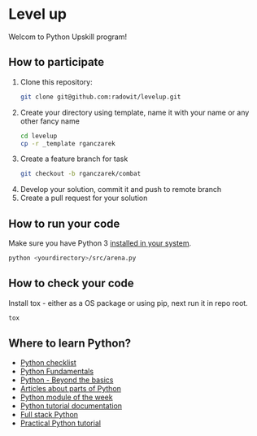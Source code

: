 # Level up
Welcom to Python Upskill program!

## How to participate

1. Clone this repository:
    ```bash
    git clone git@github.com:radowit/levelup.git
    ```
2. Create your directory using template, name it with your name or any other fancy name
    ```bash
    cd levelup
    cp -r _template rganczarek
    ```
3. Create a feature branch for task
    ```bash
    git checkout -b rganczarek/combat
    ```
4. Develop your solution, commit it and push to remote branch
5. Create a pull request for your solution

## How to run your code

Make sure you have Python 3 [installed in your system](https://realpython.com/installing-python/).

```bash
python <yourdirectory>/src/arena.py
```

## How to check your code

Install tox - either as a OS package or using pip, next run it in repo root.

```bash
tox
```

## Where to learn Python?

- [Python checklist](https://learnxinyminutes.com/docs/python/)
- [Python Fundamentals](https://www.pluralsight.com/courses/python-fundamentals)
- [Python - Beyond the basics](https://www.pluralsight.com/courses/python-beyond-basics)
- [Articles about parts of Python](https://realpython.com/)
- [Python module of the week](https://pymotw.com/3/)
- [Python tutorial documentation](https://docs.python.org/3/tutorial/introduction.html)
- [Full stack Python](https://www.fullstackpython.com/)
- [Practical Python tutorial](https://www.hackerrank.com/domains/python)

